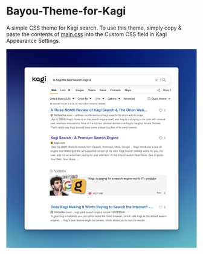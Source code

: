 # Bayou-Theme-for-Kagi
A simple CSS theme for Kagi search. To use this theme, simply copy & paste the contents of [main.css](https://github.com/MattSLangford/Bayou-Theme-for-Kagi/blob/main/main.css) into the Custom CSS field in Kagi Appearance Settings.

![Screenshot](https://github.com/MattSLangford/Bayou-Theme-for-Kagi/blob/main/screenshot%402x.png)
